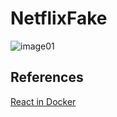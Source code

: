# NetflixFake

![image01](image01.png) 




## References 

[React in Docker](https://tiangolo.medium.com/react-in-docker-with-nginx-built-with-multi-stage-docker-builds-including-testing-8cc49d6ec305)
